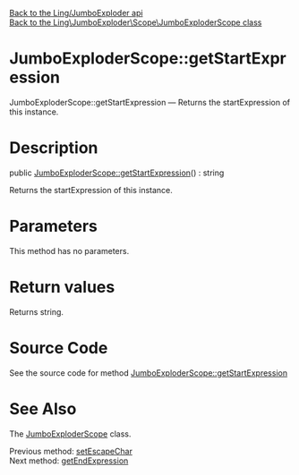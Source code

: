 [Back to the Ling/JumboExploder api](https://github.com/lingtalfi/JumboExploder/blob/master/doc/api/Ling/JumboExploder.md)<br>
[Back to the Ling\JumboExploder\Scope\JumboExploderScope class](https://github.com/lingtalfi/JumboExploder/blob/master/doc/api/Ling/JumboExploder/Scope/JumboExploderScope.md)


JumboExploderScope::getStartExpression
================



JumboExploderScope::getStartExpression — Returns the startExpression of this instance.




Description
================


public [JumboExploderScope::getStartExpression](https://github.com/lingtalfi/JumboExploder/blob/master/doc/api/Ling/JumboExploder/Scope/JumboExploderScope/getStartExpression.md)() : string




Returns the startExpression of this instance.




Parameters
================

This method has no parameters.


Return values
================

Returns string.








Source Code
===========
See the source code for method [JumboExploderScope::getStartExpression](https://github.com/lingtalfi/JumboExploder/blob/master/Scope/JumboExploderScope.php#L100-L103)


See Also
================

The [JumboExploderScope](https://github.com/lingtalfi/JumboExploder/blob/master/doc/api/Ling/JumboExploder/Scope/JumboExploderScope.md) class.

Previous method: [setEscapeChar](https://github.com/lingtalfi/JumboExploder/blob/master/doc/api/Ling/JumboExploder/Scope/JumboExploderScope/setEscapeChar.md)<br>Next method: [getEndExpression](https://github.com/lingtalfi/JumboExploder/blob/master/doc/api/Ling/JumboExploder/Scope/JumboExploderScope/getEndExpression.md)<br>

